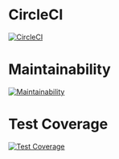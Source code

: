 

# CircleCI
[![CircleCI](https://dl.circleci.com/status-badge/img/gh/um-computacion-tm/ajedrez-2024-facundomala1/tree/master.svg?style=svg)](https://dl.circleci.com/status-badge/redirect/gh/um-computacion-tm/ajedrez-2024-facundomala1/tree/master)

# Maintainability
[![Maintainability](https://api.codeclimate.com/v1/badges/0b3fcb4d1ae1939562e5/maintainability)](https://codeclimate.com/github/um-computacion-tm/scrabble-2023-facundomala1/maintainability)

# Test Coverage
[![Test Coverage](https://api.codeclimate.com/v1/badges/0b3fcb4d1ae1939562e5/test_coverage)](https://codeclimate.com/github/um-computacion-tm/scrabble-2023-facundomala1/test_coverage)